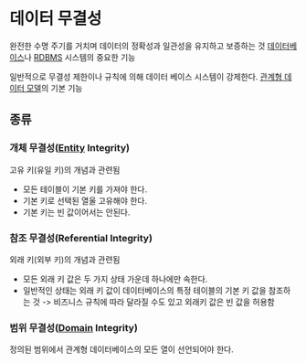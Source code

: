# 데이터 무결성
완전한 수명 주기를 거치며 데이터의 정확성과 일관성을 유지하고 보증하는 것
[데이터베이스](DataBase.md)나 [RDBMS](RDBMS) 시스템의 중요한 기능

일반적으로 무결성 제한이나 규칙에 의해 데이터 베이스 시스템이 강제한다.
[관계형 데이터 모델](Relation_Data_Model)의 기본 기능

## 종류
### 개체 무결성([Entity](CE/DB/Entity.md) Integrity)
고유 키(유일 키)의 개념과 관련됨

- 모든 테이블이 기본 키를 가져야 한다. 
- 기본 키로 선택된 열울 고유해야 한다. 
- 기본 키는 빈 값이어서는 안된다.

### 참조 무결성(Referential Integrity)
외래 키(외부 키)의 개념과 관련됨 
- 모든 외래 키 값은 두 가지 상태 가운데 하나에만 속한다.
- 일반적인 상태는 외래 키 값이 데이터베이스의 특정 테이블의 기본 키 값을 참조하는 것
	-> 비즈니스 규칙에 따라 달라질 수도 있고 외래키 값은 빈 값을 허용함

### 범위 무결성([Domain](Domain) Integrity)
정의된 범위에서 관계형 데이터베이스의 모든 열이 선언되어야 한다.